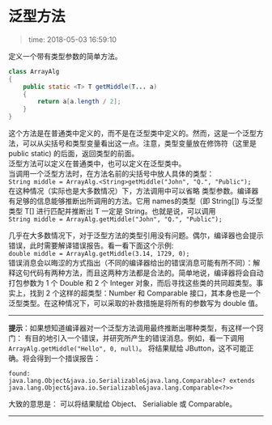 # 泛型方法
>time: 2018-05-03 16:59:10  

定义一个带有类型参数的简单方法。
```java
class ArrayAlg 
{
    public static <T> T getMiddle(T... a)
    {
        return a[a.length / 2];
    }
}
```
这个方法是在普通类中定义的，而不是在泛型类中定义的。然而，这是一个泛型方法，可以从尖括号和类型变量看出这一点。注意，类型变量放在修饰符（这里是 public static) 的后面，返回类型的前面。  
泛型方法可以定义在普通类中，也可以定义在泛型类中。  
当调用一个泛型方法时，在方法名前的尖括号中放人具体的类型：  
`String middle = ArrayAlg.<String>getMiddle("John", "Q.", "Public");`  
在这种情况（实际也是大多数情况）下，方法调用中可以省略 <String> 类型参数。编译器有足够的信息能够推断出所调用的方法。它用 names的类型（即 String[]) 与泛型类型 T[] 进行匹配并推断出 T 一定是 String。也就是说，可以调用  
`String middle = ArrayAlg.getMiddle("John", "Q.", "Public");`

几乎在大多数情况下，对于泛型方法的类型引用没有问题。偶尔，编译器也会提示错误，此时需要解译错误报告。看一看下面这个示例:  
`double middle = ArrayAlg.getMiddle(3.14, 1729, 0);`  
错误消息会以晦涩的方式指出（不同的编译器给出的错误消息可能有所不同）：解释这句代码有两种方法，而且这两种方法都是合法的。简单地说，编译器将会自动打包参数为 1 个 Double 和 2 个 Integer 对象，而后寻找这些类的共同超类型。事实上，找到 2 个这样的超类型：Number 和 Comparable 接口，其本身也是一个泛型类型。在这种情况下，可以采取的补救措施是将所有的参数写为 double 值。

***
**提示**：如果想知道编译器对一个泛型方法调用最终推断出哪种类型，有这样一个窍门： 有目的地引入一个错误，并研究所产生的错误消息。例如，看一下调用 `ArrayAlg.getMiddle("Hello", 0, null)`。 将结果赋给 JButton，这不可能正确。将会得到一个措误报告：
```
found:
java.lang.Object&java.io.Serializable&java.lang.Comparable<? extends
java.lang.Object&java.io.Serializable&java.lang.Comparable<?>>
```
大致的意思是： 可以将结果賦给 Object、 Serialiable 或 Comparable。
***